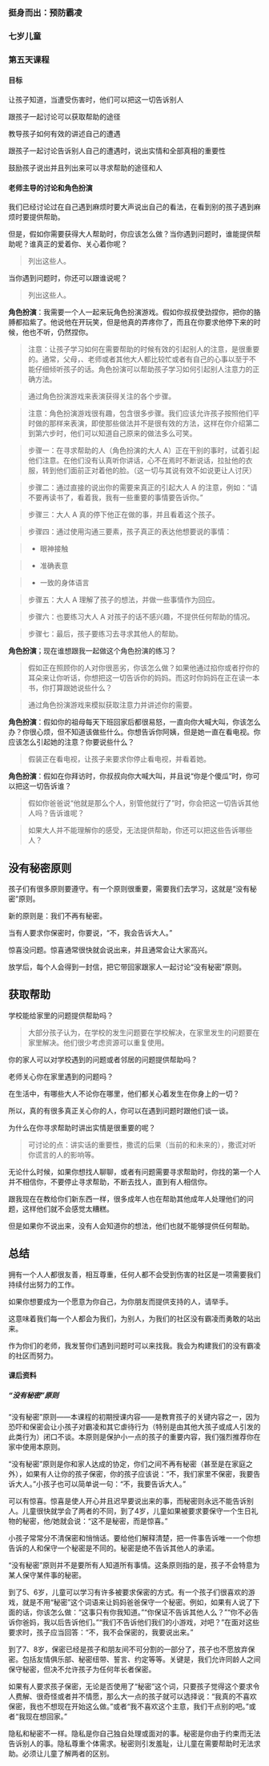 ### 挺身而出：预防霸凌

### 七岁儿童

### 第五天课程

#### 目标

让孩子知道，当遭受伤害时，他们可以把这一切告诉别人

跟孩子一起讨论可以获取帮助的途径

教导孩子如何有效的讲述自己的遭遇

跟孩子一起讨论告诉别人自己的遭遇时，说出实情和全部真相的重要性

鼓励孩子说出并且列出来可以寻求帮助的途径和人

#### 老师主导的讨论和角色扮演

我们已经讨论过在自己遇到麻烦时要大声说出自己的看法，在看到别的孩子遇到麻烦时要提供帮助。

但是，假如你需要获得大人帮助时，你应该怎么做？当你遇到问题时，谁能提供帮助呢？谁真正的爱着你、关心着你呢？

> 列出这些人。

当你遇到问题时，你还可以跟谁说呢？

> 列出这些人。

**角色扮演**：我需要一个人一起来玩角色扮演游戏。假如你叔叔使劲捏你，把你的胳膊都掐紫了。他说他在开玩笑，但是他真的弄疼你了，而且在你要求他停下来的时候，他也不听，仍然捏你。

> 注意：让孩子学习如何在需要帮助的时候有效的引起别人的注意，是很重要的。通常，父母，、老师或者其他大人都比较忙或者有自己的心事以至于不能仔细倾听孩子的话。角色扮演可以帮助孩子学习如何引起别人注意力的正确方法。

> 通过角色扮演游戏来表演获得关注的各个步骤。

> 注意：角色扮演游戏很有趣，包含很多步骤。我们应该允许孩子按照他们平时做的那样来表演，即使那些做法并不是很有效的方法，这样在你介绍第二到第六步时，他们可以知道自己原来的做法多么可笑。

> 步骤一：在寻求帮助的人（角色扮演的大人 A）正在干别的事时，试着引起他们注意。在他们没有认真听你讲话，心不在焉时不断说话，拉扯他的衣服，转到他们面前正对着他的脸。（这一切与其说有效不如说更让人讨厌）



> 步骤二：通过直接的说出你的需要来真正的引起大人 A 的注意，例如：“请不要再读书了，看着我，我有一些重要的事情要告诉你。”



> 步骤三：大人 A 真的停下他正在做的事，并且看着这个孩子。



> 步骤四：通过使用沟通三要素，孩子真正的表达他想要说的事情：



>* 眼神接触



>* 准确表意



>* 一致的身体语言



> 步骤五：大人 A 理解了孩子的想法，并做一些事情作为回应。



> 步骤六：也要练习大人 A 对孩子的话不感兴趣，不提供任何帮助的情况。



> 步骤七：最后，孩子要练习去寻求其他人的帮助。



**角色扮演**；现在谁想跟我一起做这个角色扮演的练习？



> 假如正在照顾你的人对你很恶劣，你该怎么做？如果他通过掐你或者拧你的耳朵来让你听话，你想把这一切告诉你的妈妈。而这时你妈妈在正在读一本书，你打算跟她说些什么？



> 通过角色扮演游戏来模拟获取注意力并讲述你的需要。



**角色扮演**：假如你的祖母每天下班回家后都很易怒，一直向你大喊大叫，你该怎么办？你很心烦，但不知道该做些什么。你想告诉你阿姨，但是她一直在看电视。你应该怎么引起她的注意？你要说些什么？



> 假装正在看电视，让孩子来要求你停止看电视，并看着她。



**角色扮演**：假如在你拜访时，你叔叔向你大喊大叫，并且说“你是个傻瓜”时，你可以把这一切告诉谁？



> 假如你爸爸说“他就是那么个人，别管他就行了”时，你会把这一切告诉其他人吗？告诉谁呢？



> 如果大人并不能理解你的感受，无法提供帮助，你还可以把这些告诉哪些人？



## 没有秘密原则



孩子们有很多原则要遵守。有一个原则很重要，需要我们去学习，这就是“没有秘密”原则。



新的原则是：我们不再有秘密。



当有人要求你保密时，你要说，“不，我会告诉大人。”



惊喜没问题。惊喜通常很快就会说出来，并且通常会让大家高兴。



放学后，每个人会得到一封信，把它带回家跟家人一起讨论“没有秘密”原则。



## 获取帮助



学校能给家里的问题提供帮助吗？



> 大部分孩子认为，在学校的发生问题要在学校解决，在家里发生的问题要在家里解决。他们很少考虑资源可以重复使用。



你的家人可以对学校遇到的问题或者邻居的问题提供帮助吗？



老师关心你在家里遇到的问题吗？



在生活中，有哪些大人不论你在哪里，他们都关心着发生在你身上的一切？



所以，真的有很多真正关心你的人，你可以在遇到问题时跟他们谈一谈。



为什么在你寻求帮助时讲出实情是很重要的呢？



> 可讨论的点：讲实话的重要性，撒谎的后果（当前的和未来的），撒谎对听你谎言的人的影响等。



无论什么时候，如果你想找人聊聊，或者有问题需要寻求帮助时，你找的第一个人并不相信你，不要停止寻求帮助，不断去找人，直到有人相信你。



跟我现在在教给你们新东西一样，很多成年人也在帮助其他成年人处理他们的问题，这样他们就不会感觉太糟糕。



但是如果你不说出来，没有人会知道你的想法，他们也就不能够提供任何帮助。



## 总结



拥有一个人人都很友善，相互尊重，任何人都不会受到伤害的社区是一项需要我们持续付出努力的工作。



如果你想要成为一个愿意为你自己，为你朋友而提供支持的人，请举手。



这意味着我们每一个人都会为我们，为别人，为我们的社区没有霸凌而勇敢的站出来。



作为你们的老师，我发誓你们遇到问题时可以来找我。我会为构建我们的没有霸凌的社区而努力。



#### 课后资料



##### “没有秘密”原则



“没有秘密”原则——本课程的初期授课内容——是教育孩子的关键内容之一，因为恐吓和保密会让小孩子对霸凌和其它虐待行为（特别是由其他大孩子或成人引发的此类行为）闭口不谈。本原则是保护小一点的孩子的重要内容，我们强烈推荐你在家中使用本原则。



“没有秘密”原则是你和家人达成的协定，你们之间不再有秘密（甚至是在家庭之外），如果有人让你的孩子保密，你的孩子应该说：“不，我们家里不保密，我要告诉大人。”小孩子也可以简单说一句：“不，我要告诉大人。”



可以有惊喜。惊喜是使人开心并且迟早要说出来的事，而秘密则永远不能告诉别人。儿童很快就学会了两者的不同，到了4岁，儿童如果被要求要保守一个生日礼物的秘密，他/她就会说：“这不是秘密，而是惊喜。”



小孩子常常分不清保密和悄悄话。要给他们解释清楚，把一件事告诉唯一一个你想告诉的人和保守一个秘密是不同的。秘密是绝不告诉其他人的承诺。



“没有秘密”原则并不是要所有人知道所有事情。这条原则指的是，孩子不会特意为某人保守某件事的秘密。



到了5、6岁，儿童可以学习有许多被要求保密的方式。有一个孩子们很喜欢的游戏，就是不用“秘密”这个词语来让妈妈爸爸保守一个秘密。例如，如果有人说了下面的话，你该怎么做：“这事只有你我知道。”“你保证不告诉其他人么？”“你不必告诉你爸妈，我以后告诉他们。”“我们不告诉他们我们的小游戏，对吧？”在面对这些要求时，孩子应当回答：“不，我不会保密的，我要说出来。”



到了7、8岁，保密已经是孩子和朋友间不可分割的一部分了，孩子也不愿放弃保密。包括友情俱乐部、秘密纽带、誓言、约定等等。关键是，我们允许同龄人之间保守秘密，但决不允许孩子为任何年长者保密。



如果有人要求孩子保密，无论是否使用了“秘密”这个词，只要孩子觉得这个要求令人费解、很奇怪或者并不情愿，那么大一点的孩子就可以选择说：“我真的不喜欢保密，我也不想现在开始这么做。”或者“我不喜欢这个主意，我们干点别的吧。”或者“我现在想回家。”



隐私和秘密不一样。隐私是你自己独自处理或面对的事。秘密是你由于约束而无法告诉别人的事。隐私尊重个体需求。秘密则引发羞耻，让儿童在需要帮助时无法求助。必须让儿童了解两者的区别。




